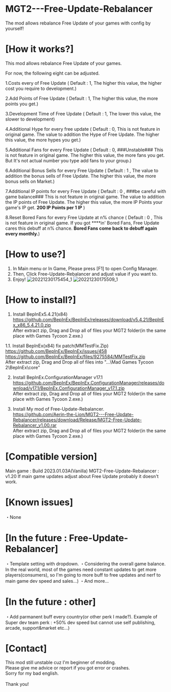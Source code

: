 # MGT2---Free-Update-Rebalancer
The mod allows rebalance  Free Update of your games with config by yourself!

# [How it works?]
This mod allows rebalance Free Update of your games.

For now, the following eight can be adjusted.

1.Costs every of Free Update
 ( Default : 1, The higher this value, the higher cost you require to development.)

2.Add Points of Free Update
( Default : 1, The higher this value, the more points you get.)

3.Development Time of Free Update
 ( Default : 1, The lower this value, the slower to development)

4.Additional Hype for every free update
 ( Default : 0, This is not feature in original game. The value to addition the Hype of Free Update. The higher this value, the more hypes you get.)

5.Additional Fans for every Free Update
 ( Default : 0, ###Unstable### This is not feature in original game. The higher this value, the more fans you get. But It's not actual number you type add fans to your group.)

6.Additional Bonus Sells for every Free Update
( Default : 1 , The value to addition the bonus sells of Free Update. The higher this value, the more bonus sells on Market.)

7.Additional IP points for every Free Update
( Default : 0 , ###be careful with game balance### This is not feature in original game. The value to addition the IP points of Free Update. The higher this value, the more IP Points your game's IP get. **200 IP Points per 1 IP** )

8.Reset Bored Fans for every Free Update at n% chance
( Default : 0 , This is not feature in original game. If you got ****in' Bored Fans, Free Update cares this debuff at n% chance. **Bored Fans come back to debuff again every monthly.**)


# [How to use?]
1. In Main menu or In Game, Please press [F1] to open Config Manager.
2. Then, Click Free-Update-Rebalancer and adjust value if you want to.
3. Enjoy!
![20221230175454_1](https://user-images.githubusercontent.com/96946287/210052477-5a8552e6-6c3a-4cee-a2f8-d73eacdc7da2.jpg)
![20221230175509_1](https://user-images.githubusercontent.com/96946287/210052483-710e4bbb-e24b-4470-ac30-175d47af2c81.jpg)



# [How to install?]
1. Install BepInEx5.4.21(x84)
<br>https://github.com/BepInEx/BepInEx/releases/download/v5.4.21/BepInEx_x86_5.4.21.0.zip
<br>After extract zip, Drag and Drop all of files your MGT2 folder(in the same place with Games Tycoon 2.exe.)

1.1. Install BepInEx(x84) fix patch(MMTestFix.Zip)
<br>https://github.com/BepInEx/BepInEx/issues/458
<br>https://github.com/BepInEx/BepInEx/files/9275584/MMTestFix.zip
<br>After extract zip, Drag and Drop all of files into "...\Mad Games Tycoon 2\BepInEx\core"

2. Install BepInEx.ConfigurationManager v17.1
<br>https://github.com/BepInEx/BepInEx.ConfigurationManager/releases/download/v17.1/BepInEx.ConfigurationManager_v17.1.zip
<br>After extract zip, Drag and Drop all of files your MGT2 folder(in the same place with Games Tycoon 2.exe.)

3. Install My mod of Free-Update-Rebalancer. 
<br>https://github.com/Aerin-the-Lion/MGT2---Free-Update-Rebalancer/releases/download/Release/MGT2-Free-Update-Rebalancer_v1.00.rar
<br>After extract zip, Drag and Drop all of files your MGT2 folder(in the same place with Games Tycoon 2.exe.)

# [Compatible version]
Main game : Build 2023.01.03A(Vanilla)
MGT2-Free-Update-Rebalancer : v1.20
If main game updates adjust about Free Update probably it doesn't work.

# [Known issues]
・None

# [In the future  :  Free-Update-Rebalancer]
・Template setting with dropdown.
・Considering the overall game balance. In the real world, most of the games need constant updates to get more players(consumers), so I'm going to more buff to free updates and nerf to main game dev speed and sales...)
・And more...

# [In the future  :  other]
・Add parmanent buff every country(or other perk I made?).
Example of Super dev team perk : +50% dev speed but cannot use self publishing, arcade, support&market etc...)

# [Contact]
This mod still unstable cuz I'm beginner of modding.
<br>Please give me advice or report if you got error or crashes.
<br>Sorry for my bad english.
<br>
<br>Thank you!
